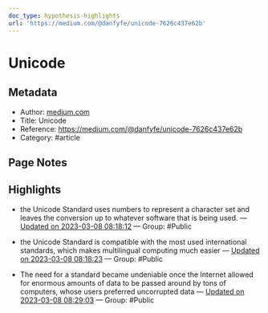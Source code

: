 ```yaml
---
doc_type: hypothesis-highlights
url: 'https://medium.com/@danfyfe/unicode-7626c437e62b'
---
```


# Unicode

## Metadata
- Author: [medium.com]()
- Title: Unicode
- Reference: https://medium.com/@danfyfe/unicode-7626c437e62b
- Category: #article

## Page Notes
## Highlights
- the Unicode Standard uses numbers to represent a character set and leaves the conversion up to whatever software that is being used. — [Updated on 2023-03-08 08:18:12](https://hyp.is/YxGo-r2BEe2wz8fwO6Jvyw/medium.com/@danfyfe/unicode-7626c437e62b) — Group: #Public

- the Unicode Standard is compatible with the most used international standards, which makes multilingual computing much easier — [Updated on 2023-03-08 08:18:23](https://hyp.is/aYu9sL2BEe2Zl09LV_1Bbw/medium.com/@danfyfe/unicode-7626c437e62b) — Group: #Public

- The need for a standard became undeniable once the Internet allowed for enormous amounts of data to be passed around by tons of computers, whose users preferred uncorrupted data — [Updated on 2023-03-08 08:29:03](https://hyp.is/5yaBHr2CEe2dg2_FNg84lw/medium.com/@danfyfe/unicode-7626c437e62b) — Group: #Public



